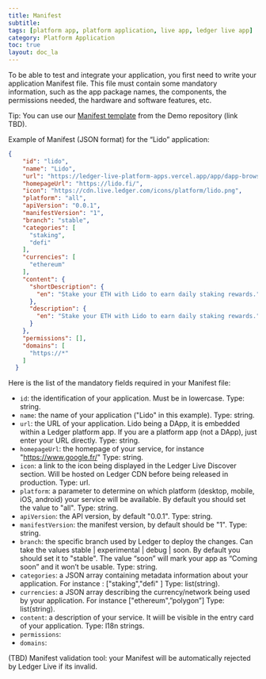 ```yaml
---
title: Manifest
subtitle:
tags: [platform app, platform application, live app, ledger live app]
category: Platform Application
toc: true
layout: doc_la
---
```




To be able to test and integrate your application, you first need to write your application Manifest file.
This file must contain some mandatory information, such as the app package names, the components, the permissions needed, the hardware and software features, etc.

Tip: You can use our [Manifest template](https://github.com/LedgerHQ/ledger-live-assets/blob/develop/platform/apps/v1/schema.ts) from the Demo repository (link TBD).

Example of Manifest (JSON format) for the “Lido” application:

```json
{
    "id": "lido",
    "name": "Lido",
    "url": "https://ledger-live-platform-apps.vercel.app/app/dapp-browser?dappName=Lido&nanoApp=Lido&url=https%3A%2F%2Fstake.lido.fi%2F%3Fref%3D0x558247e365be655f9144e1a0140D793984372Ef3%26embed%3Dtrue",
    "homepageUrl": "https://lido.fi/",
    "icon": "https://cdn.live.ledger.com/icons/platform/lido.png",
    "platform": "all",
    "apiVersion": "0.0.1",
    "manifestVersion": "1",
    "branch": "stable",
    "categories": [
      "staking",
      "defi"
    ],
    "currencies": [
      "ethereum"
    ],
    "content": {
      "shortDescription": {
        "en": "Stake your ETH with Lido to earn daily staking rewards."
      },
      "description": {
        "en": "Stake your ETH with Lido to earn daily staking rewards."
      }
    },
    "permissions": [],
    "domains": [
      "https://*"
    ]
  }
```

Here is the list of the mandatory fields required in your Manifest file:
- `id`: the identification of your application. Must be in lowercase.
Type: string.
- `name`: the name of your application ("Lido" in this example).
Type: string.
- `url`: the URL of your application. Lido being a DApp, it is embedded within a Ledger platform app. If you are a platform app (not a DApp), just enter your URL directly.
Type: string.
- `homepageUrl`: the homepage of your service, for instance "https://www.google.fr/"
Type: string.
- `icon`: a link to the icon being displayed in the Ledger Live Discover section. Will be hosted on Ledger CDN before being released in production.
Type: url.
- `platform`: a parameter to determine on which platform (desktop, mobile, iOS, android) your service will be available. By default you should set the value to "all".
Type: string.
- `apiVersion`: the API version, by default "0.0.1".
Type: string.
- `manifestVersion`: the manifest version, by default should be "1".
Type: string.
- `branch`: the specific branch used by Ledger to deploy the changes. Can take the values stable | experimental | debug | soon. By default you should set it to  "stable". The value “soon” will mark your app as “Coming soon” and it won’t be usable.
Type: string.
- `categories`: a JSON array containing metadata information about your application. For instance : ["staking","defi" ]
Type: list(string).
- `currencies`: a JSON array describing the currency/network being used by your application. For instance ["ethereum",”polygon”]
Type: list(string).
- `content`: a description of your service. It wiill be visible in the entry card of your application.
Type: l18n strings.
- `permissions`:
- `domains`:

(TBD) Manifest validation tool: your Manifest will be automatically rejected by Ledger Live if its invalid.
